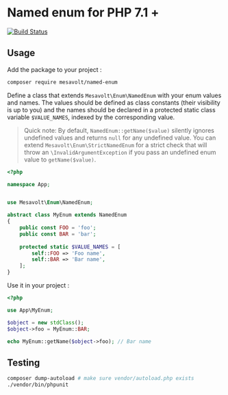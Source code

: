 # Named enum for PHP 7.1 +

[![Build Status](https://travis-ci.org/MesaVolt/NamedEnum.svg)](https://travis-ci.org/MesaVolt/NamedEnum)

## Usage

Add the package to your project :

```bash
composer require mesavolt/named-enum
```

Define a class that extends `Mesavolt\Enum\NamedEnum` with your enum values and names.
The values should be defined as class constants (their visibility is up to you) 
and the names should be declared in a protected static class variable `$VALUE_NAMES`,
indexed by the corresponding value.

> Quick note: By default, `NamedEnum::getName($value)` silently ignores undefined values and returns
> `null` for any undefined value. You can extend `Mesavolt\Enum\StrictNamedEnum`
> for a strict check that will throw an `\InvalidArgumentException` if you pass an undefined
> enum value to `getName($value)`.


```php
<?php

namespace App;


use Mesavolt\Enum\NamedEnum;

abstract class MyEnum extends NamedEnum
{
    public const FOO = 'foo';
    public const BAR = 'bar';
    
    protected static $VALUE_NAMES = [
        self::FOO => 'Foo name',
        self::BAR => 'Bar name',
    ];
}

```

Use it in your project :

```php
<?php

use App\MyEnum;

$object = new stdClass();
$object->foo = MyEnum::BAR;

echo MyEnum::getName($object->foo); // Bar name
```

## Testing

```bash
composer dump-autoload # make sure vendor/autoload.php exists
./vendor/bin/phpunit
```
